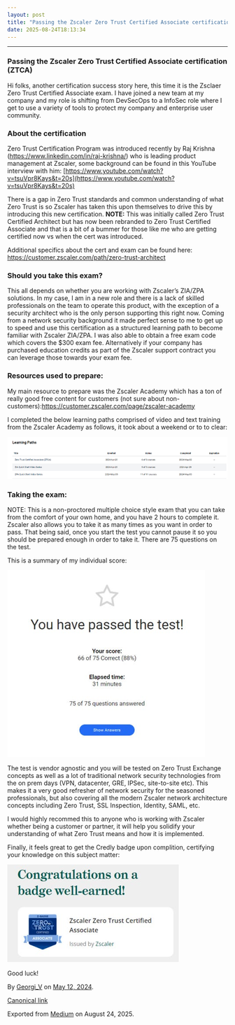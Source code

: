 ```yaml
---
layout: post
title: "Passing the Zscaler Zero Trust Certified Associate certification (ZTCA)"
date: 2025-08-24T18:13:34
---
```


* * *

### Passing the Zscaler Zero Trust Certified Associate certification (ZTCA)

Hi folks, another certification success story here, this time it is the Zsclaer Zero Trust Certified Associate exam. I have joined a new team at my company and my role is shifting from DevSecOps to a InfoSec role where I get to use a variety of tools to protect my company and enterprise user community.

### About the certification

Zero Trust Certification Program was introduced recently by Raj Krishna (<https://www.linkedin.com/in/raj-krishna/>) who is leading product management at Zscaler, some background can be found in this YouTube interview with him: [https://www.youtube.com/watch?v=tsuVpr8Kays&t=20s](https://www.youtube.com/watch?v=tsuVpr8Kays&t=20s)

There is a gap in Zero Trust standards and common understanding of what Zero Trust is so Zscaler has taken this upon themselves to drive this by introducing this new certification. **NOTE:** This was initially called Zero Trust Certified Architect but has now been rebranded to Zero Trust Certified Associate and that is a bit of a bummer for those like me who are getting certified now vs when the cert was introduced.

Additional specifics about the cert and exam can be found here: <https://customer.zscaler.com/path/zero-trust-architect>

### Should you take this exam?

This all depends on whether you are working with Zscaler’s ZIA/ZPA solutions. In my case, I am in a new role and there is a lack of skilled professionals on the team to operate this product, with the exception of a security architect who is the only person supporting this right now. Coming from a network security background it made perfect sense to me to get up to speed and use this certification as a structured learning path to become familiar with Zscaler ZIA/ZPA. I was also able to obtain a free exam code which covers the $300 exam fee. Alternatively if your company has purchased education credits as part of the Zscaler support contract you can leverage those towards your exam fee.

### Resources used to prepare:

My main resource to prepare was the Zscaler Academy which has a ton of really good free content for customers (not sure about non-customers):<https://customer.zscaler.com/page/zscaler-academy>

I completed the below learning paths comprised of video and text training from the Zscaler Academy as follows, it took about a weekend or to to clear:

![](/assets/images/passing-the-zscaler-zero-trust-certified-associate-certification-ztca-0.png)

### Taking the exam:

NOTE: This is a non-proctored multiple choice style exam that you can take from the comfort of your own home, and you have 2 hours to complete it. Zscaler also allows you to take it as many times as you want in order to pass. That being said, once you start the test you cannot pause it so you should be prepared enough in order to take it. There are 75 questions on the test.

This is a summary of my individual score:

![](/assets/images/passing-the-zscaler-zero-trust-certified-associate-certification-ztca-1.jpg)

The test is vendor agnostic and you will be tested on Zero Trust Exchange concepts as well as a lot of traditional network security technologies from the on prem days (VPN, datacenter, GRE, IPSec, site-to-site etc). This makes it a very good refresher of network security for the seasoned professionals, but also covering all the modern Zscaler network architecture concepts including Zero Trust, SSL Inspection, Identity, SAML, etc.

I would highly recommed this to anyone who is working with Zscaler whether being a customer or partner, it will help you solidify your understanding of what Zero Trust means and how it is implemented.

Finally, it feels great to get the Credly badge upon complition, certifying your knowledge on this subject matter:

![](/assets/images/passing-the-zscaler-zero-trust-certified-associate-certification-ztca-2.jpg)

Good luck!

By [Georgi_V](https://medium.com/@gvoden) on [May 12, 2024](https://medium.com/p/fa9938114685).

[Canonical link](https://medium.com/@gvoden/passing-the-zscaler-zero-trust-certified-associate-certification-ztca-fa9938114685)

Exported from [Medium](https://medium.com) on August 24, 2025.
